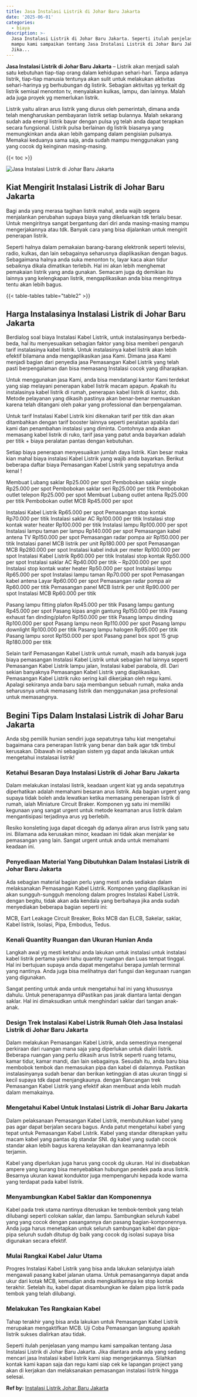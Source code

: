 ```yaml
---
title: Jasa Instalasi Listrik di Johar Baru Jakarta
date: '2025-06-01'
categories:
  - biaya
description: >-
  Jasa Instalasi Listrik di Johar Baru Jakarta. Seperti itulah penjelasan yang
  mampu kami sampaikan tentang Jasa Instalasi Listrik di Johar Baru Jakarta.
  Jika...
---
```


**Jasa Instalasi Listrik di Johar Baru Jakarta** – Listrik akan menjadi salah satu kebutuhan tiap-tiap orang dalam kehidupan sehari-hari. Tanpa adanya listrik, tiap-tiap manusia tentunya akan sulit untuk melakukan aktivitas sehari-harinya yg berhubungan dg listirik. Sebagian aktivitas yg terkait dg listrik semisal menonton tv, menyalakan kulkas, lampu, dan lainnya. Malah ada juga proyek yg memerlukan listrik.

Listrik yaitu aliran arus listrik yang diurus oleh pemerintah, dimana anda telah mengharuskan pembayaran listrik setiap bulannya. Malah sekarang sudah ada energi listrik bayar dengan pulsa yg telah anda dapat terapkan secara fungsional. Listrik pulsa berlainan dg listrik biasanya yang memungkinkan anda akan lebih gampang dalam pengisian pulsanya. Memakai keduanya sama saja, anda sudah mampu menggunakan yang yang cocok dg keinginan masing-masing.

{{< toc >}}

![Jasa Instalasi Listrik di Johar Baru Jakarta](/images/instalasi-listrik-murah07.png)

## Kiat Mengirit Instalasi Listrik di Johar Baru Jakarta

Bagi anda yang merasa tagihan listrik mahal, anda wajib segera menjalankan perubahan supaya biaya yang dikeluarkan tdk terlalu besar. Untuk mengiritnya sangat bergantung dari diri anda masing-masing mampu mengerjakannya atau tdk. Banyak cara yang bisa dijalankan untuk mengirit penerapan listrik.

Seperti halnya dalam pemakaian barang-barang elektronik seperti televisi, radio, kulkas, dan lain sebagainya seharusnya diaplikasikan dengan bagus. Sebagaimana halnya anda suka menonton tv, layar kaca akan tidur sebaiknya dikala dimatikan terlebih. Hal ini akan lebih menghemat pemakaian listrik yang anda gunakan. Semacam juga dg demikian itu lainnya yang kelengkapan listrik, mengaplikasikan anda bisa mengiritnya tentu akan lebih bagus.

{{< table-tables table="table2" >}}

## Harga Instalasinya Instalasi Listrik di Johar Baru Jakarta

Berdialog soal biaya Instalasi Kabel Listrik, untuk instalasinyanya berbeda-beda, hal itu menyesuaikan sebagian faktor yang bisa memberi pengaruh tarif instalasinya kabel listrik. Untuk instalasinya kabel listrik akan lebih efektif bilamana anda mengaplikasikan jasa Kami. Dimana jasa Kami menjadi bagian dari penyedia jasa Pemasangan Kabel Listrik yang telah pasti berpengalaman dan bisa memasang Instalasi cocok yang diharapkan.

Untuk menggunakan jasa Kami, anda bisa mendatangi kantor Kami terdekat yang siap melayani penerapan kabel listrik macam apapun. Apakah itu instalasinya kabel listrik di rumah, penerapan kabel listrik di kantor, dsb. Metode pelayanan yang dikasih pastinya akan benar-benar memuaskan karena telah ditangani oleh pakar yang professional dan berpengalaman.

Untuk tarif Instalasi Kabel Listrik kini dikenakan tarif per titik dan akan ditambahkan dengan tarif booster lainnya seperti peralatan apabila dari kami dan penambahan instalasi yang diminta. Contohnya anda akan memasang kabel listrik di ruko, tarif jasa yang patut anda bayarkan adalah per titik + biaya peralatan pantas dengan kebutuhan.

Setiap biaya penerapan menyesuaikan jumlah daya listrik. Kian besar maka kian mahal biaya instalasi Kabel Listrik yang wajib anda bayarkan. Berikut beberapa daftar biaya Pemasangan Kabel Listrik yang sepatutnya anda kenal !

Membuat Lubang saklar Rp25.000 per spot Pembobokan saklar single Rp25.000 per spot Pembobokan saklar seri Rp25.000 per titik Pembobokan outlet telepon Rp25.000 per spot Membuat Lubang outlet antena Rp25.000 per titik Pembobokan outlet MCB Rp45.000 per spot

Instalasi Kabel Listrik Rp65.000 per spot Pemasangan stop kontak Rp70.000 per titik Instalasi saklar AC Rp100.000 per titik Instalasi stop kontak water heater Rp100.000 per titik Instalasi lampu Rp100.000 per spot Instalasi lampu taman per lampu Rp140.000 per spot Pemasangan kabel antena TV Rp150.000 per spot Pemasangan radar pompa air Rp150.000 per titik Instalasi panel MCB listrik per unit Rp180.000 per spot Pemasangan MCB Rp280.000 per spot Instalasi kabel induk per meter Rp100.000 per spot Instalasi Kabel Listrik Rp60.000 per titik Instalasi stop kontak Rp50.000 per spot Instalasi saklar AC Rp40.000 per titik – Rp200.000 per spot Instalasi stop kontak water heater Rp50.000 per spot Instalasi lampu Rp65.000 per spot Instalasi lampu taman Rp70.000 per spot Pemasangan kabel antena Layar Rp60.000 per spot Pemasangan radar pompa air Rp60.000 per titik Pemasangan panel MCB listrik per unit Rp90.000 per spot Instalasi MCB Rp60.000 per titik

Pasang lampu fitting plafon Rp45.000 per titik Pasang lampu gantung Rp45.000 per spot Pasang kipas angin gantung Rp150.000 per titik Pasang exhaust fan dinding/plafon Rp150.000 per titik Pasang lampu dinding Rp100.000 per spot Pasang lampu neon Rp110.000 per spot Pasang lampu downlight Rp100.000 per titik Pasang lampu halogen Rp95.000 per titik Pasang lampu sorot Rp150.000 per spot Pasang panel box spot 15 grup Rp180.000 per titik

Selain tarif Pemasangan Kabel Listrik untuk rumah, masih ada banyak juga biaya pemasangan Instalasi Kabel Listrik untuk sebagian hal lainnya seperti Pemasangan Kabel Listrik lampu jalan, Instalasi kabel parabola, dll. Dari sekian banyaknya Pemasangan Kabel Listrik yang diaplikasikan, Pemasangan Kabel Listrik ruko sering kali dikerjakan oleh regu kami. Apalagi sekiranya anda baru saja membangun sebuah rumah, maka anda seharusnya untuk memasang listrik dan menggunakan jasa profesional untuk memasangnya.

## Begini Tips Dalam Instalasi Listrik di Johar Baru Jakarta


Anda sbg pemilik hunian sendiri juga sepatutnya tahu kiat mengetahui bagaimana cara penerapan listrik yang benar dan baik agar tdk timbul kerusakan. Dibawah ini sebagian sistem yg dapat anda lakukan untuk mengetahui instalasai listrik!

### Ketahui Besaran Daya Instalasi Listrik di Johar Baru Jakarta

Dalam melakukan instalasi listrik, keadaan urgent kiat yg anda sepatutnya diperhatikan adalah memahami besaran arus listrik. Ada bagian urgent yang supaya tidak boleh anda lewatkan ketika memasang penerapan listrik di rumah, ialah Miniature Circuit Braker. Komponen yg satu ini memiliki kegunaan yang sangat urgent untuk metode keamanan arus listrik dalam mengantisipasi terjadinya arus yg berlebih.

Resiko konsleting juga dapat dicegah dg adanya aliran arus listrik yang satu ini. Bilamana ada kerusakan minor, keadaan ini tidak akan menjalar ke pemasangan yang lain. Sangat urgent untuk anda untuk memahami keadaan ini.

### Penyediaan Material Yang Dibutuhkan Dalam Instalasi Listrik di Johar Baru Jakarta

Ada sebagian material bagian perlu yang mesti anda sediakan dalam melaksanakan Pemasangan Kabel Listrik. Komponen yang diaplikasikan ini akan sungguh-sungguh menolong dalam progres Instalasi Kabel Listrik. dengan begitu, tidak akan ada kendala yang berbahaya jika anda sudah menyediakan beberapa bagian seperti ini:

MCB, Eart Leakage Circuit Breaker, Boks MCB dan ELCB, Sakelar, saklar, Kabel listrik, Isolasi, Pipa, Embodus, Tedus.

### Kenali Quantity Ruangan dan Ukuran Hunian Anda

Langkah awal yg mesti ketahui anda lakukan untuk instalasi untuk instalasi kabel listrik pertama yakni tahu quantity ruangan dan Luas tempat tinggal. Hal ini bertujuan supaya anda dapat mengetahui berapa jumlah terminal yang nantinya. Anda juga bisa melihatnya dari fungsi dan kegunaan ruangan yang digunakan.

Sangat penting untuk anda untuk mengetahui hal ini yang khususnya dahulu. Untuk penerapannya diPastikan pas jarak diantara lantai dengan saklar. Hal ini dimaksudkan untuk menghindari saklar dari tangan anak-anak.

### Design Trek Instalasi Kabel Listrik Rumah Oleh Jasa Instalasi Listrik di Johar Baru Jakarta

Dalam melakukan Pemasangan Kabel Listrik, anda semestinya mengenal perkiraan dari ruangan mana saja yang diperlukan untuk dialiri listrik. Beberapa ruangan yang perlu dikasih arus listrik seperti ruang tetamu, kamar tidur, kamar mandi, dan lain sebagainya. Sesudah itu, anda baru bisa membobok tembok dan memasukan pipa dan kabel di dalamnya. Pastikan instalasinyanya sudah benar dan berikan ketinggian di atas ukuran tinggi si kecil supaya tdk dapat menjangkaunya. dengan Rancangan trek Pemasangan Kabel Listrik yang efektif akan membuat anda lebih mudah dalam memakainya.

### Mengetahui Kabel Untuk Instalasi Listrik di Johar Baru Jakarta

Dalam pelaksanaan Pemasangan Kabel Listrik, membutuhkan kabel yang pas agar dapat berjalan secara bagus. Anda patut mengetahui kabel yang tepat untuk Pemasangan Kabel Listrik. Kabel yang standar diterapkan yaitu macam kabel yang pantas dg standar SNI. dg kabel yang sudah cocok standar akan lebih bagus karena kelayakan dan keamanannya lebih terjamin.

Kabel yang diperlukan juga harus yang cocok dg ukuran. Hal ini disebabkan ampere yang kurang bisa menyebabkan hubungan pendek pada arus listrik. Besarnya ukuran kawat konduktor juga mempengaruhi kepada kode warna yang terdapat pada kabel listrik.

### Menyambungkan Kabel Saklar dan Komponennya

Kabel pada trek utama nantinya diteruskan ke tembok-tembok yang telah dilubangi seperti colokan saklar, dan lampu. Sambungkan seluruh kabel yang yang cocok dengan pasangannya dan pasang bagian-komponennya. Anda juga harus menetapkan untuk seluruh sambungan kabel dan pipa-pipa seluruh sudah ditutup dg baik yang cocok dg isolasi supaya bisa digunakan secara efektif.

### Mulai Rangkai Kabel Jalur Utama

Progres Instalasi Kabel Listrik yang bisa anda lakukan selanjutya ialah mengawali pasang kabel jalanan utama. Untuk pemasangannya dapat anda ukur dari kotak MCB, kemudian anda mengkaitkannya ke stop kontak terakhir. Setelah itu, kabel dapat disambungkan ke dalam pipa listrik pada tembok yang telah dilubangi.

### Melakukan Tes Rangkaian Kabel

Tahap terakhir yang bisa anda lakukan untuk Pemasangan Kabel Listrik merupakan mengaktifkan MCB. Uji Coba Pemasangan langsung apakah listrik sukses dialirkan atau tidak.

Seperti itulah penjelasan yang mampu kami sampaikan tentang Jasa Instalasi Listrik di Johar Baru Jakarta. Jika diantara anda ada yang sedang mencari jasa Instalasi kabel listrik kami siap mengerjakannya. Silahkan kontak kami kapan saja dan regu kami siap cek ke lapangan project yang akan di kerjakan dan melaksanakan pemasangan instalasi listrik hingga selesai.

**Ref by:** [Instalasi Listrik Johar Baru Jakarta](https://id.wikipedia.org/wiki/Instalasi)
